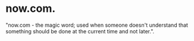 # now.com."now.com - the magic word; used when someone doesn't understand that something should be done at the current time andnot later.".